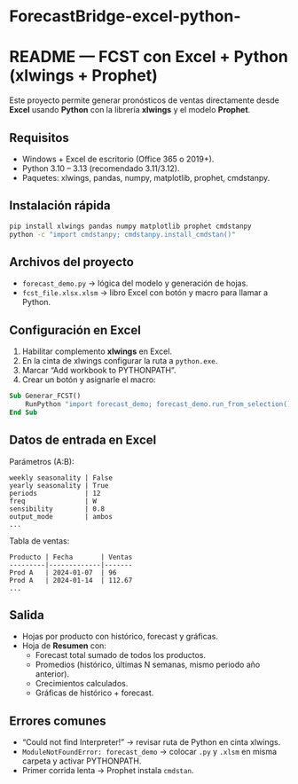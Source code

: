 # ForecastBridge-excel-python-

# README — FCST con Excel + Python (xlwings + Prophet)

Este proyecto permite generar pronósticos de ventas directamente desde **Excel** usando **Python** con la librería **xlwings** y el modelo **Prophet**.

## Requisitos
- Windows + Excel de escritorio (Office 365 o 2019+).
- Python 3.10 – 3.13 (recomendado 3.11/3.12).
- Paquetes: xlwings, pandas, numpy, matplotlib, prophet, cmdstanpy.

## Instalación rápida
```bash
pip install xlwings pandas numpy matplotlib prophet cmdstanpy
python -c "import cmdstanpy; cmdstanpy.install_cmdstan()"
```

## Archivos del proyecto
- `forecast_demo.py` → lógica del modelo y generación de hojas.
- `fcst_file.xlsx.xlsm` → libro Excel con botón y macro para llamar a Python.

## Configuración en Excel
1. Habilitar complemento **xlwings** en Excel.
2. En la cinta de xlwings configurar la ruta a `python.exe`.
3. Marcar “Add workbook to PYTHONPATH”.
4. Crear un botón y asignarle el macro:
```vb
Sub Generar_FCST()
    RunPython "import forecast_demo; forecast_demo.run_from_selection()"
End Sub
```

## Datos de entrada en Excel
Parámetros (A:B):
```
weekly seasonality | False
yearly seasonality | True
periods            | 12
freq               | W
sensibility        | 0.8
output_mode        | ambos
...
```
Tabla de ventas:
```
Producto | Fecha       | Ventas
---------|-------------|-------
Prod A   | 2024-01-07  | 96
Prod A   | 2024-01-14  | 112.67
...
```

## Salida
- Hojas por producto con histórico, forecast y gráficas.
- Hoja de **Resumen** con:
  - Forecast total sumado de todos los productos.
  - Promedios (histórico, últimas N semanas, mismo periodo año anterior).
  - Crecimientos calculados.
  - Gráficas de histórico + forecast.

## Errores comunes
- “Could not find Interpreter!” → revisar ruta de Python en cinta xlwings.
- `ModuleNotFoundError: forecast_demo` → colocar `.py` y `.xlsm` en misma carpeta y activar PYTHONPATH.
- Primer corrida lenta → Prophet instala `cmdstan`.

